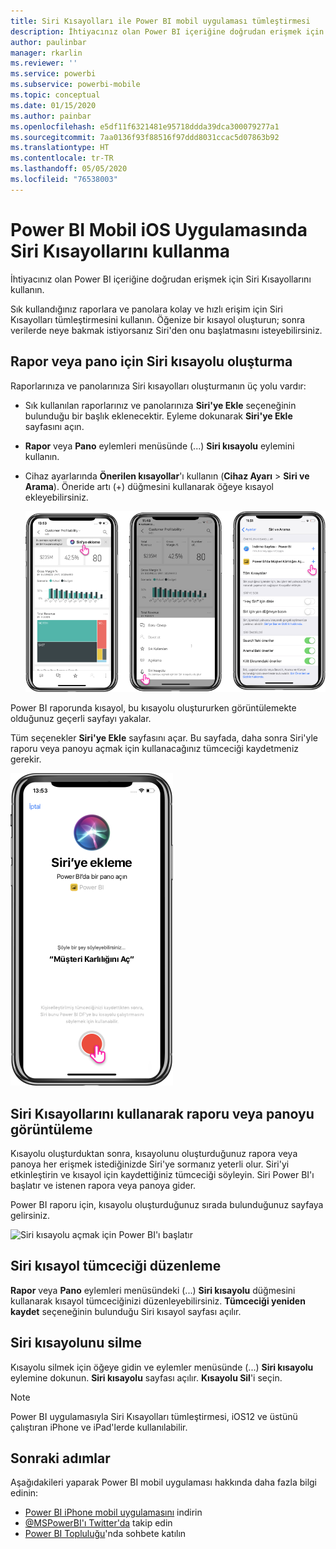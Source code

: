 ```yaml
---
title: Siri Kısayolları ile Power BI mobil uygulaması tümleştirmesi
description: İhtiyacınız olan Power BI içeriğine doğrudan erişmek için Siri Kısayollarını kullanma.
author: paulinbar
manager: rkarlin
ms.reviewer: ''
ms.service: powerbi
ms.subservice: powerbi-mobile
ms.topic: conceptual
ms.date: 01/15/2020
ms.author: painbar
ms.openlocfilehash: e5df11f6321481e95718ddda39dca300079277a1
ms.sourcegitcommit: 7aa0136f93f88516f97ddd8031ccac5d07863b92
ms.translationtype: HT
ms.contentlocale: tr-TR
ms.lasthandoff: 05/05/2020
ms.locfileid: "76538003"
---
```

# <a name="using-siri-shortcuts-in-power-bi-mobile-ios-app"></a>Power BI Mobil iOS Uygulamasında Siri Kısayollarını kullanma

İhtiyacınız olan Power BI içeriğine doğrudan erişmek için Siri Kısayollarını kullanın.

Sık kullandığınız raporlara ve panolara kolay ve hızlı erişim için Siri Kısayolları tümleştirmesini kullanın. Öğenize bir kısayol oluşturun; sonra verilerde neye bakmak istiyorsanız Siri'den onu başlatmasını isteyebilirsiniz.

## <a name="create-siri-shortcut-for-a-report-or-dashboard"></a>Rapor veya pano için Siri kısayolu oluşturma

Raporlarınıza ve panolarınıza Siri kısayolları oluşturmanın üç yolu vardır:

- Sık kullanılan raporlarınız ve panolarınıza **Siri'ye Ekle** seçeneğinin bulunduğu bir başlık eklenecektir. Eyleme dokunarak **Siri'ye Ekle** sayfasını açın.
    
- **Rapor** veya **Pano** eylemleri menüsünde (...) **Siri kısayolu** eylemini kullanın.
    
- Cihaz ayarlarında **Önerilen kısayollar**'ı kullanın (**Cihaz Ayarı** > **Siri ve Arama**). Öneride artı (+) düğmesini kullanarak öğeye kısayol ekleyebilirsiniz.
     
     ![Kısayol oluşturma](./media/mobile-apps-ios-siri-search/power-bi-siri-create-shortcut.png)

Power BI raporunda kısayol, bu kısayolu oluştururken görüntülemekte olduğunuz geçerli sayfayı yakalar. 

Tüm seçenekler **Siri'ye Ekle** sayfasını açar. Bu sayfada, daha sonra Siri'yle raporu veya panoyu açmak için kullanacağınız tümceciği kaydetmeniz gerekir. 
   
![Siri sayfasına ekleme](./media/mobile-apps-ios-siri-search/power-bi-siri-add-page.png)
    

## <a name="use-siri-shortcuts-to-view-report-or-dashboard"></a>Siri Kısayollarını kullanarak raporu veya panoyu görüntüleme

Kısayolu oluşturduktan sonra, kısayolunu oluşturduğunuz rapora veya panoya her erişmek istediğinizde Siri'ye sormanız yeterli olur.
Siri'yi etkinleştirin ve kısayol için kaydettiğiniz tümceciği söyleyin. Siri Power BI'ı başlatır ve istenen rapora veya panoya gider. 

Power BI raporu için, kısayolu oluşturduğunuz sırada bulunduğunuz sayfaya gelirsiniz.


  ![Siri kısayolu açmak için Power BI'ı başlatır](./media/mobile-apps-ios-siri-search/power-bi-siri-open.png)
  

## <a name="edit-siri-shortcut-phrase"></a>Siri kısayol tümceciği düzenleme 
**Rapor** veya **Pano** eylemleri menüsündeki (...) **Siri kısayolu** düğmesini kullanarak kısayol tümceciğinizi düzenleyebilirsiniz. **Tümceciği yeniden kaydet** seçeneğinin bulunduğu Siri kısayol sayfası açılır. 

## <a name="delete-siri-shortcut"></a>Siri kısayolunu silme 
Kısayolu silmek için öğeye gidin ve eylemler menüsünde (...) **Siri kısayolu** eylemine dokunun. **Siri kısayolu** sayfası açılır. **Kısayolu Sil**'i seçin.


> [!NOTE]
> Power BI uygulamasıyla Siri Kısayolları tümleştirmesi, iOS12 ve üstünü çalıştıran iPhone ve iPad'lerde kullanılabilir.
> 

## <a name="next-steps"></a>Sonraki adımlar
Aşağıdakileri yaparak Power BI mobil uygulaması hakkında daha fazla bilgi edinin: 

* [Power BI iPhone mobil uygulamasını](https://go.microsoft.com/fwlink/?LinkId=522062) indirin
* [@MSPowerBI'ı Twitter'da](https://twitter.com/MSPowerBI) takip edin
* [Power BI Topluluğu](https://community.powerbi.com/)'nda sohbete katılın

